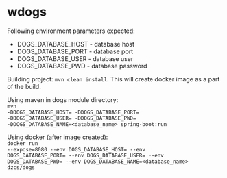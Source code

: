 # wdogs
Following environment parameters expected:
- DOGS_DATABASE_HOST - database host
- DOGS_DATABASE_PORT - database port
- DOGS_DATABASE_USER - database user
- DOGS_DATABASE_PWD  - database password

Building project: <code>mvn clean install</code>. This will create docker image as a part of the build.

Using maven in dogs module directory:<br/>
<code>mvn -DDOGS_DATABASE_HOST=<host> -DDOGS_DATABASE_PORT=<port> -DDOGS_DATABASE_USER=<user> -DDOGS_DATABASE_PWD=<pwd> -DDOGS_DATABASE_NAME=<database_name> spring-boot:run</code>

Using docker (after image created):<br/>
<code>docker run --expose=8080 --env DOGS_DATABASE_HOST=<host> --env DOGS_DATABASE_PORT=<port> --env DOGS_DATABASE_USER=<user> --env DOGS_DATABASE_PWD=<pwd> --env DOGS_DATABASE_NAME=<database_name> dzcs/dogs
</code>
